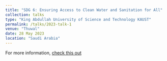```yaml
---
title: "SDG 6: Ensuring Access to Clean Water and Sanitation for All"
collection: talks
type: "King Abdullah University of Science and Technology KAUST"
permalink: /talks/2023-talk-1
venue: "Thuwal"
date: 28 May 2023
location: "Saudi Arabia"
---
```


For more information, [check this out](https://www.timeshighered-events.com/gsd-congress-2023/agenda/speakers/3029240)

